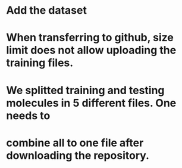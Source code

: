 # Add the dataset 
# When transferring to github, size limit does not allow uploading the training files. 
# We splitted training and testing molecules in 5 different files. One needs to 
# combine all to one file after downloading the repository. 
